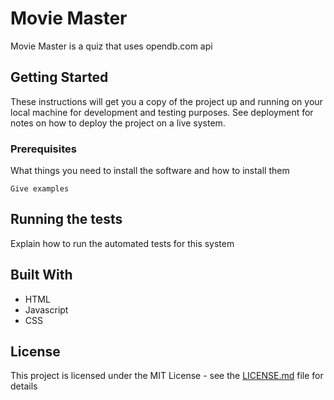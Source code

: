 # Movie Master

Movie Master is a quiz that uses opendb.com api

## Getting Started

These instructions will get you a copy of the project up and running on your local machine for development and testing purposes. See deployment for notes on how to deploy the project on a live system.

### Prerequisites

What things you need to install the software and how to install them

```
Give examples
```


## Running the tests

Explain how to run the automated tests for this system

## Built With



* HTML
* Javascript
* CSS

## License

This project is licensed under the MIT License - see the [LICENSE.md](LICENSE.md) file for details